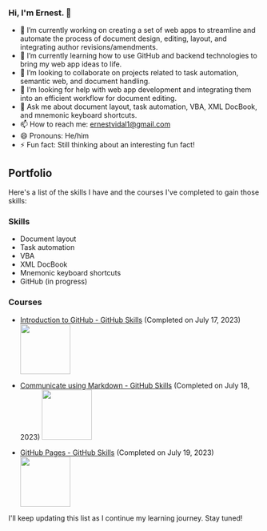 ### Hi, I'm Ernest. 👋


- 🔭 I’m currently working on creating a set of web apps to streamline and automate the process of document design, editing, layout, and integrating author revisions/amendments.
- 🌱 I’m currently learning how to use GitHub and backend technologies to bring my web app ideas to life.
- 👯 I’m looking to collaborate on projects related to task automation, semantic web, and document handling.
- 🤔 I’m looking for help with web app development and integrating them into an efficient workflow for document editing.
- 💬 Ask me about document layout, task automation, VBA, XML DocBook, and mnemonic keyboard shortcuts.
- 📫 How to reach me: ernestvidal1@gmail.com
- 😄 Pronouns: He/him
- ⚡ Fun fact: Still thinking about an interesting fun fact!

## Portfolio

Here's a list of the skills I have and the courses I've completed to gain those skills:

### Skills

- Document layout
- Task automation
- VBA
- XML DocBook
- Mnemonic keyboard shortcuts
- GitHub (in progress)

### Courses

- [Introduction to GitHub - GitHub Skills](https://github.com/skills/introduction-to-github) (Completed on July 17, 2023)
  <img src="skills-introduction-to-github-certificate.png" width="100">

- [Communicate using Markdown - GitHub Skills](https://github.com/skills/communicate-using-markdown) (Completed on July 18, 2023)
   <img src="skills-communicate-using-markdown-certificate.png" width="100">
   
- [GitHub Pages - GitHub Skills](https://github.com/skills/github-pages) (Completed on July 19, 2023)
  <img src="(https://github.com/ErnestVidal1/images/blob/main/skills-github-pages-certificate.png" width="100">
  
I'll keep updating this list as I continue my learning journey. Stay tuned!
